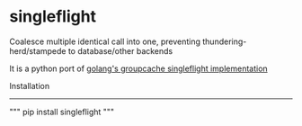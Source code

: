 # singleflight

Coalesce multiple identical call into one, preventing thundering-herd/stampede to database/other backends

It is a python port of [golang's groupcache singleflight implementation](https://github.com/golang/groupcache/blob/master/singleflight/singleflight.go)

Installation

-----------------------

"""
pip install singleflight
"""
